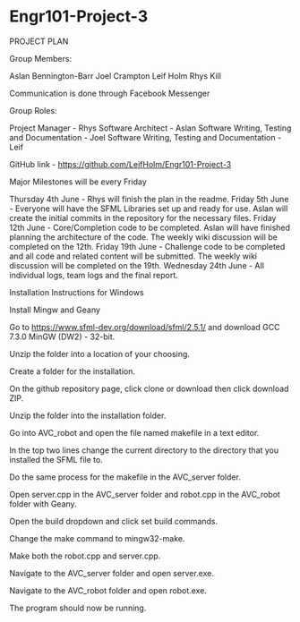 # Engr101-Project-3

PROJECT PLAN

Group Members:

Aslan Bennington-Barr
Joel Crampton
Leif Holm
Rhys Kill

Communication is done through Facebook Messenger

Group Roles:

Project Manager - Rhys
Software Architect - Aslan
Software Writing, Testing and Documentation - Joel
Software Writing, Testing and Documentation - Leif

GitHub link - https://github.com/LeifHolm/Engr101-Project-3

Major Milestones will be every Friday

Thursday 4th June - Rhys will finish the plan in the readme.
Friday 5th June - Everyone will have the SFML Libraries set up and ready for use. Aslan will create the initial commits in the repository for the necessary files.
Friday 12th June - Core/Completion code to be completed. Aslan will have finished planning the architecture of the code. The weekly wiki discussion will be completed on the 12th.
Friday 19th June - Challenge code to be completed and all code and related content will be submitted. The weekly wiki discussion will be completed on the 19th.
Wednesday 24th June - All individual logs, team logs and the final report.

Installation Instructions for Windows

Install Mingw and Geany

Go to https://www.sfml-dev.org/download/sfml/2.5.1/ and download GCC 7.3.0 MinGW (DW2) - 32-bit.

Unzip the folder into a location of your choosing.

Create a folder for the installation.

On the github repository page, click clone or download then click download ZIP.

Unzip the folder into the installation folder.

Go into AVC_robot and open the file named makefile in a text editor.

In the top two lines change the current directory to the directory that you installed the SFML file to.

Do the same process for the makefile in the AVC_server folder.

Open server.cpp in the AVC_server folder and robot.cpp in the AVC_robot folder with Geany.

Open the build dropdown and click set build commands.

Change the make command to mingw32-make.

Make both the robot.cpp and server.cpp.

Navigate to the AVC_server folder and open server.exe.

Navigate to the AVC_robot folder and open robot.exe.

The program should now be running.
